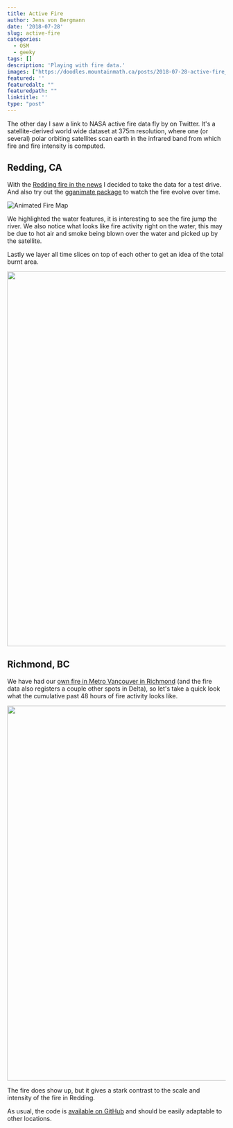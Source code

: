```yaml
---
title: Active Fire
author: Jens von Bergmann
date: '2018-07-28'
slug: active-fire
categories:
  - OSM
  - geeky
tags: []
description: 'Playing with fire data.'
images: ["https://doodles.mountainmath.ca/posts/2018-07-28-active-fire_files/figure-html/redding_fire_all-1.png"]
featured: ''
featuredalt: ""
featuredpath: ""
linktitle: ''
type: "post"
---
```










The other day I saw a link to NASA active fire data fly by on Twitter. It's a satellite-derived world wide dataset at 375m resolution, where one (or several) polar orbiting satellites scan earth in the infrared band from which fire and fire intensity is computed.

## Redding, CA

With the [Redding fire in the news](http://www.latimes.com/local/lanow/la-me-carr-fire-redding-20180728-story.html) I decided to take the data for a test drive. And also try out the [gganimate package](https://github.com/thomasp85/gganimate) to watch the fire evolve over time.


![Animated Fire Map](/images/redding_fire-1.gif)

We highlighted the water features, it is interesting to see the fire jump the river. We also notice what looks like fire activity right on the water, this may be due to hot air and smoke being blown over the water and picked up by the satellite.

Lastly we layer all time slices on top of each other to get an idea of the total burnt area.

<img src="/posts/2018-07-28-active-fire_files/figure-html/redding_fire_all-1.png" width="864" />


## Richmond, BC
We have had our [own fire in Metro Vancouver in Richmond](https://www.cbc.ca/news/canada/british-columbia/richmond-fire-challenging-crews-likely-to-be-a-multi-day-event-1.4764117) (and the fire data also registers a couple other spots in Delta), so let's take a quick look what the cumulative past 48 hours of fire activity looks like.

<img src="/posts/2018-07-28-active-fire_files/figure-html/unnamed-chunk-3-1.png" width="864" />

The fire does show up, but it gives a stark contrast to the scale and intensity of the fire in Redding.


As usual, the code is [available on GitHub](https://github.com/mountainMath/doodles/blob/master/content/posts/2018-07-28-active-fire.Rmarkdown) and should be easily adaptable to other locations.
